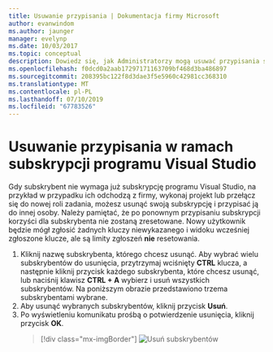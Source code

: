 ```yaml
---
title: Usuwanie przypisania | Dokumentacja firmy Microsoft
author: evanwindom
ms.author: jaunger
manager: evelynp
ms.date: 10/03/2017
ms.topic: conceptual
description: Dowiedz się, jak Administratorzy mogą usuwać przypisania subskrypcji
ms.openlocfilehash: f0dcd0a2aab17297171163709bf468d3ba486897
ms.sourcegitcommit: 208395bc122f8d3dae3f5e5960c42981cc368310
ms.translationtype: MT
ms.contentlocale: pl-PL
ms.lasthandoff: 07/10/2019
ms.locfileid: "67783526"
---
```

# <a name="deleting-assignments-in-visual-studio-subscriptions"></a>Usuwanie przypisania w ramach subskrypcji programu Visual Studio

Gdy subskrybent nie wymaga już subskrypcję programu Visual Studio, na przykład w przypadku ich odchodzą z firmy, wykonaj projekt lub przełącz się do nowej roli zadania, możesz usunąć swoją subskrypcję i przypisać ją do innej osoby. Należy pamiętać, że po ponownym przypisaniu subskrypcji korzyści dla subskrybenta nie zostaną zresetowane.  Nowy użytkownik będzie mógł zgłosić żadnych kluczy niewykazanego i widoku wcześniej zgłoszone klucze, ale są limity zgłoszeń **nie** resetowania.
1. Kliknij nazwę subskrybenta, którego chcesz usunąć. Aby wybrać wielu subskrybentów do usunięcia, przytrzymaj wciśnięty **CTRL** klucza, a następnie kliknij przycisk każdego subskrybenta, które chcesz usunąć, lub naciśnij klawisz **CTRL + A** wybierz i usuń wszystkich subskrybentów. Na poniższym obrazie przedstawiono trzema subskrybentami wybrane.
2. Aby usunąć wybranych subskrybentów, kliknij przycisk **Usuń**.
3. Po wyświetleniu komunikatu prośbą o potwierdzenie usunięcia, kliknij przycisk **OK**.
   > [!div class="mx-imgBorder"]
   > ![Usuń subskrybentów](_img/delete-license/delete-subscribers.png)

